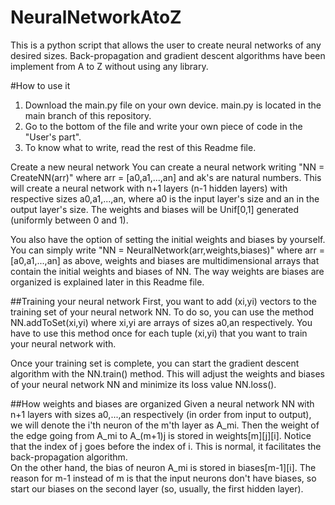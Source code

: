 # NeuralNetworkAtoZ
This is a python script that allows the user to create neural networks of any desired sizes.  Back-propagation and gradient descent algorithms have been implement from A to Z without using any library.


#How to use it
1) Download the main.py file on your own device.  main.py is located in the main branch of this repository.
2) Go to the bottom of the file and write your own piece of code in the "User's part".
3) To know what to write, read the rest of this Readme file.


Create a new neural network
You can create a neural network writing
"NN = CreateNN(arr)"
where arr = [a0,a1,...,an] and ak's are natural numbers.  This will create a neural network with n+1 layers (n-1 hidden layers) with respective sizes a0,a1,...,an, where a0 is the input layer's size and an in the output layer's size.
The weights and biases will be Unif[0,1] generated (uniformly between 0 and 1).

You also have the option of setting the initial weights and biases by yourself.  You can simply write
"NN = NeuralNetwork(arr,weights,biases)"
where arr = [a0,a1,...,an] as above, weights and biases are multidimensional arrays that contain the initial weights and biases of NN.  The way weights are biases are organized is explained later in this Readme file.


##Training your neural network
First, you want to add (xi,yi) vectors to the training set of your neural network NN.  To do so, you can use the method NN.addToSet(xi,yi) where xi,yi are arrays of sizes a0,an respectively.  You have to use this method once for each tuple (xi,yi) that you want to train your neural network with.

Once your training set is complete, you can start the gradient descent algorithm with the NN.train() method.  This will adjust the weights and biases of your neural network NN and minimize its loss value NN.loss().


##How weights and biases are organized
Given a neural network NN with n+1 layers with sizes a0,...,an respectively (in order from input to output), we will denote the i'th neuron of the m'th layer as A_mi.  Then the weight of the edge going from A_mi to A_(m+1)j is stored in weights[m][j][i].  Notice that the index of j goes before the index of i.  This is normal, it facilitates the back-propagation algorithm.  
On the other hand, the bias of neuron A_mi is stored in biases[m-1][i].  The reason for m-1 instead of m is that the input neurons don't have biases, so start our biases on the second layer (so, usually, the first hidden layer).
